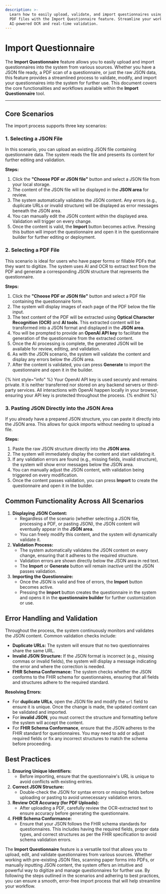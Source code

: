 ```yaml
---
description: >-
  Learn how to easily upload, validate, and import questionnaires using JSON or
  PDF files with the Import Questionnaire feature. Streamline your workflow with
  AI-powered OCR and real-time validation.
---
```


# Import Questionnaire

The **Import Questionnaire** feature allows you to easily upload and import questionnaires into the system from various sources. Whether you have a JSON file ready, a PDF scan of a questionnaire, or just the raw JSON data, this feature provides a streamlined process to validate, modify, and import your questionnaires into the system for further use. This document covers the core functionalities and workflows available within the **Import Questionnaire** tool.

***

## **Core Scenarios**

The import process supports three key scenarios:

### **1. Selecting a JSON File**

In this scenario, you can upload an existing JSON file containing questionnaire data. The system reads the file and presents its content for further editing and validation.

**Steps:**

1. Click the **"Choose PDF or JSON file"** button and select a JSON file from your local storage.
2. The content of the JSON file will be displayed in the **JSON area** for review.
3. The system automatically validates the JSON content. Any errors (e.g., duplicate URLs or invalid structure) will be displayed as error messages beneath the JSON area.
4. You can manually edit the JSON content within the displayed area. Validation will trigger on every change.
5. Once the content is valid, the **Import** button becomes active. Pressing this button will import the questionnaire and open it in the questionnaire builder for further editing or deployment.

### **2. Selecting a PDF File**

This scenario is ideal for users who have paper forms or fillable PDFs that they want to digitize. The system uses AI and OCR to extract text from the PDF and generate a corresponding JSON structure that represents the questionnaire.

**Steps:**

1. Click the **"Choose PDF or JSON file"** button and select a PDF file containing the questionnaire form.
2. The system will display images of each page of the PDF below the file input.
3. The text content of the PDF will be extracted using **Optical Character Recognition (OCR)** and **AI tools**. This extracted content will be transformed into a JSON format and displayed in the **JSON area**.
4. You will be prompted to provide an **OpenAI API key** to facilitate the generation of the questionnaire from the extracted content.
5. Once the AI processing is complete, the generated JSON will be available for review, editing, and validation.
6. As with the JSON scenario, the system will validate the content and display any errors below the JSON area.
7. After the content is validated, you can press **Generate** to import the questionnaire and open it in the builder.

{% hint style="info" %}
Your OpenAI API key is used securely and remains private. It is neither transferred nor stored on any backend servers or third-party services. All interactions with OpenAI happen locally in your browser, ensuring your API key is protected throughout the process.
{% endhint %}

### **3. Pasting JSON Directly into the JSON Area**

If you already have a prepared JSON structure, you can paste it directly into the JSON area. This allows for quick imports without needing to upload a file.

**Steps:**

1. Paste the raw JSON structure directly into the **JSON area**.
2. The system will immediately display the content and start validating it.
3. If any validation errors are found (e.g., missing fields, invalid structure), the system will show error messages below the JSON area.
4. You can manually adjust the JSON content, with validation being triggered on every modification.
5. Once the content passes validation, you can press **Import** to create the questionnaire and open it in the builder.

## **Common Functionality Across All Scenarios**

1. **Displaying JSON Content:**
   * Regardless of the scenario (whether selecting a JSON file, processing a PDF, or pasting JSON), the JSON content will eventually appear in the **JSON area**.
   * You can freely modify this content, and the system will dynamically validate it.
2. **Validation Process:**
   * The system automatically validates the JSON content on every change, ensuring that it adheres to the required structure.
   * Validation errors are shown directly below the JSON area in red text.
   * The **Import** or **Generate** button will remain inactive until the JSON passes validation.
3. **Importing the Questionnaire:**
   * Once the JSON is valid and free of errors, the **Import** button becomes active.
   * Pressing the **Import** button creates the questionnaire in the system and opens it in the **questionnaire builder** for further customization or use.

## **Error Handling and Validation**

Throughout the process, the system continuously monitors and validates the JSON content. Common validation checks include:

* **Duplicate URLs:** The system will ensure that no two questionnaires share the same URL.
* **Invalid JSON Structure:** If the JSON format is incorrect (e.g., missing commas or invalid fields), the system will display a message indicating the error and where the correction is needed.
* **FHIR Schema Conformance:** The system checks whether the JSON conforms to the FHIR schema for questionnaires, ensuring that all fields and structures adhere to the required standard.

**Resolving Errors:**

* For **duplicate URLs**, open the JSON file and modify the `url` field to ensure it is unique. Once the change is made, the updated content can be validated and imported.
* For **invalid JSON**, you must correct the structure and formatting before the system will accept the content.
* For **FHIR Schema Conformance**, ensure that the JSON adheres to the FHIR standard for questionnaires. You may need to add or adjust required fields or fix any incorrect structures to match the schema before proceeding.

## **Best Practices**

1. **Ensuring Unique Identifiers:**
   * Before importing, ensure that the questionnaire's URL is unique to avoid conflicts with existing entries.
2. **Correct JSON Structure:**
   * Double-check the JSON for syntax errors or missing fields before uploading or pasting to avoid unnecessary validation errors.
3. **Review OCR Accuracy (for PDF Uploads):**
   * After uploading a PDF, carefully review the OCR-extracted text to ensure accuracy before generating the questionnaire.
4. **FHIR Schema Conformance:**
   * Ensure that your JSON follows the FHIR schema standards for questionnaires. This includes having the required fields, proper data types, and correct structures as per the FHIR specification to avoid schema validation errors.

The **Import Questionnaire** feature is a versatile tool that allows you to upload, edit, and validate questionnaires from various sources. Whether working with pre-existing JSON files, scanning paper forms into PDFs, or manually inputting JSON content, the system offers an intuitive and powerful way to digitize and manage questionnaires for further use. By following the steps outlined in the scenarios and adhering to best practices, you can ensure a smooth, error-free import process that will help streamline your workflow.
